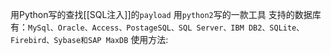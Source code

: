 用Python写的查找[[SQL注入]]的`payload`
用`python2`写的一款工具
支持的数据库有：`MySql、Oracle、Access、PostageSQL、SQL Server、IBM DB2、SQLite、Firebird、Sybase和SAP MaxDB`
使用方法:
